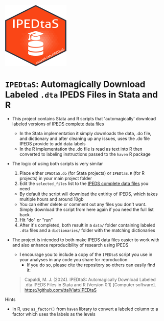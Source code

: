 <img src="Icon.png" width="200" height="200" />

# `IPEDtaS`: Automagically Download Labeled `.dta` IPEDS Files in Stata and R

- This project contains Stata and R scripts that 'automagically' download labeled versions of [IPEDS complete data files](https://nces.ed.gov/ipeds/datacenter/DataFiles.aspx)
  - In the Stata implementation it simply downloads the data, .do file, and dictionary and after cleaning up any issues, uses the .do file IPEDS provide to add data labels
  - In the R implementation the .do file is read as text into R then converted to labeling instructions passed to the `haven` R package


- The logic of using both scripts is very similar
  1. Place either `IPEDtaS.do` (for Stata projects) or `IPEDtaS.R` (for R projects) in your main project folder
  2. Edit the `selected_files` list to the [IPEDS complete data files](https://nces.ed.gov/ipeds/datacenter/DataFiles.aspx) you need
    - By default the script will download the entirity of IPEDS, which takes multiple hours and around 10gb
    - You can either delete or comment out any files you don't want. Simply download the script from here again if you need the full list back.
  3. Hit "do" or "run"
  4. After it's completed, both result in a `data/` folder containing labeled `.dta` files and a `dictionaries/` folder with the matching dictionaries
  
- The project is intended to both make IPEDS data files easier to work with and also enhance reproducibility of research using IPEDS
  - I encourage you to include a copy of the `IPEDtaS` script you use in your analyses in any code you share for reproduction
    - If you do so, please cite the repository so others can easily find it:
  
  > Capaldi, M. J. (2024). IPEDtaS: Automagically Download Labeled .dta IPEDS Files in Stata and R (Version 0.1) [Computer software]. https://github.com/ttalVlatt/IPEDtaS
  
Hints
- In R, use `as_factor()` from `haven` library to convert a labeled column to a factor which uses the labels as the levels
